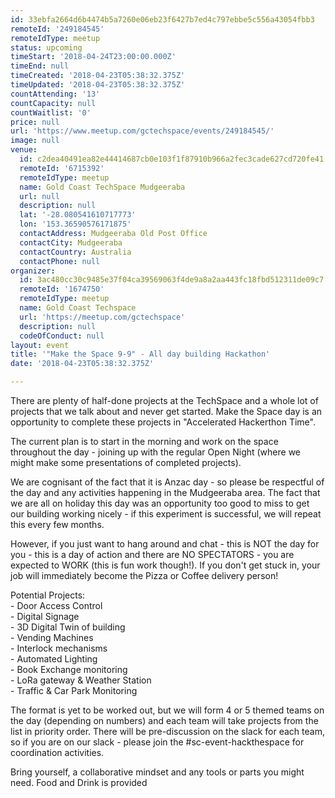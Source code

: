 ```yaml
---
id: 33ebfa2664d6b4474b5a7260e06eb23f6427b7ed4c797ebbe5c556a43054fbb3
remoteId: '249184545'
remoteIdType: meetup
status: upcoming
timeStart: '2018-04-24T23:00:00.000Z'
timeEnd: null
timeCreated: '2018-04-23T05:38:32.375Z'
timeUpdated: '2018-04-23T05:38:32.375Z'
countAttending: '13'
countCapacity: null
countWaitlist: '0'
price: null
url: 'https://www.meetup.com/gctechspace/events/249184545/'
image: null
venue:
  id: c2dea40491ea82e44414687cb0e103f1f87910b966a2fec3cade627cd720fe41
  remoteId: '6715392'
  remoteIdType: meetup
  name: Gold Coast TechSpace Mudgeeraba
  url: null
  description: null
  lat: '-28.080541610717773'
  lon: '153.36590576171875'
  contactAddress: Mudgeeraba Old Post Office
  contactCity: Mudgeeraba
  contactCountry: Australia
  contactPhone: null
organizer:
  id: 3ac480cc30c9485e37f04ca39569063f4de9a8a2aa443fc18fbd512311de09c7
  remoteId: '1674750'
  remoteIdType: meetup
  name: Gold Coast Techspace
  url: 'https://meetup.com/gctechspace'
  description: null
  codeOfConduct: null
layout: event
title: '"Make the Space 9-9" - All day building Hackathon'
date: '2018-04-23T05:38:32.375Z'

---
```

<p>There are plenty of half-done projects at the TechSpace and a whole lot of projects that we talk about and never get started. Make the Space day is an opportunity to complete these projects in "Accelerated Hackerthon Time".</p> <p>The current plan is to start in the morning and work on the space throughout the day - joining up with the regular Open Night (where we might make some presentations of completed projects).</p> <p>We are cognisant of the fact that it is Anzac day - so please be respectful of the day and any activities happening in the Mudgeeraba area. The fact that we are all on holiday this day was an opportunity too good to miss to get our building working nicely - if this experiment is successful, we will repeat this every few months.</p> <p>However, if you just want to hang around and chat - this is NOT the day for you - this is a day of action and there are NO SPECTATORS - you are expected to WORK (this is fun work though!). If you don't get stuck in, your job will immediately become the Pizza or Coffee delivery person!</p> <p>Potential Projects:<br/>- Door Access Control<br/>- Digital Signage<br/>- 3D Digital Twin of building<br/>- Vending Machines<br/>- Interlock mechanisms<br/>- Automated Lighting<br/>- Book Exchange monitoring<br/>- LoRa gateway &amp; Weather Station<br/>- Traffic &amp; Car Park Monitoring</p> <p>The format is yet to be worked out, but we will form 4 or 5 themed teams on the day (depending on numbers) and each team will take projects from the list in priority order. There will be pre-discussion on the slack for each team, so if you are on our slack - please join the #sc-event-hackthespace for coordination activities.</p> <p>Bring yourself, a collaborative mindset and any tools or parts you might need. Food and Drink is provided</p>
